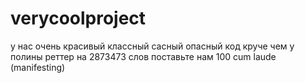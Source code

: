 # verycoolproject
у нас очень красивый классный сасный опасный код круче чем у полины реттер на 2873473 слов поставьте нам 100 cum laude (manifesting)
